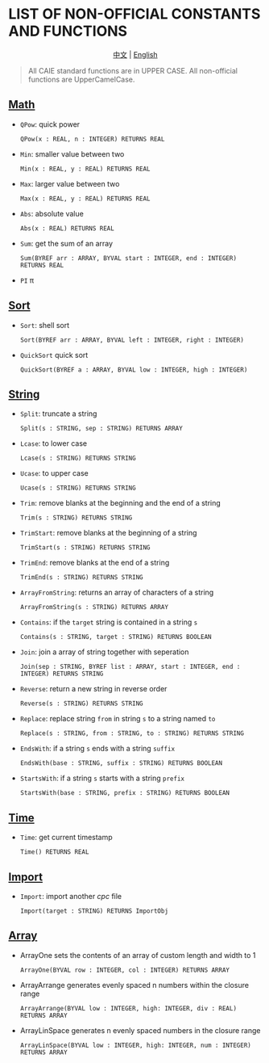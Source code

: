 # LIST OF NON-OFFICIAL CONSTANTS AND FUNCTIONS

<p align="center">
<a href="./README_zh.md">中文</a> | <a href="./README.md">English</a>
</p>

> All CAIE standard functions are in UPPER CASE.
> All non-official functions are UpperCamelCase.

## [Math](./math.cpc)
* `QPow`: quick power
    ```
    QPow(x : REAL, n : INTEGER) RETURNS REAL
    ```
* `Min`: smaller value between two
    ```
    Min(x : REAL, y : REAL) RETURNS REAL
    ```
* `Max`: larger value between two
    ```
    Max(x : REAL, y : REAL) RETURNS REAL
    ```
* `Abs`: absolute value
    ```
    Abs(x : REAL) RETURNS REAL
    ```
* `Sum`: get the sum of an array
    ```
    Sum(BYREF arr : ARRAY, BYVAL start : INTEGER, end : INTEGER) RETURNS REAL
    ```
* `PI` π

## [Sort](./sort.cpc)
* `Sort`: shell sort
    ```
    Sort(BYREF arr : ARRAY, BYVAL left : INTEGER, right : INTEGER)
    ```
* `QuickSort` quick sort
    ```
    QuickSort(BYREF a : ARRAY, BYVAL low : INTEGER, high : INTEGER)
    ```

## [String](./string.cpc)
* `Split`: truncate a string
    ```
    Split(s : STRING, sep : STRING) RETURNS ARRAY
    ```
* `Lcase`: to lower case
    ```
    Lcase(s : STRING) RETURNS STRING
    ```
* `Ucase`: to upper case
    ```
    Ucase(s : STRING) RETURNS STRING
    ```
* `Trim`: remove blanks at the beginning and the end of a string
    ```
    Trim(s : STRING) RETURNS STRING
    ```
* `TrimStart`: remove blanks at the beginning of a string
    ```
    TrimStart(s : STRING) RETURNS STRING
    ```
* `TrimEnd`: remove blanks at the end of a string
    ```
    TrimEnd(s : STRING) RETURNS STRING
    ```
* `ArrayFromString`: returns an array of characters of a string
    ```
    ArrayFromString(s : STRING) RETURNS ARRAY
    ```
* `Contains`: if the `target` string is contained in a string `s`
    ```
    Contains(s : STRING, target : STRING) RETURNS BOOLEAN
    ```
* `Join`: join a array of string together with seperation
    ```
    Join(sep : STRING, BYREF list : ARRAY, start : INTEGER, end : INTEGER) RETURNS STRING
    ```
* `Reverse`: return a new string in reverse order
    ```
    Reverse(s : STRING) RETURNS STRING
    ```
* `Replace`: replace string `from` in string `s` to a string named `to`
    ```
    Replace(s : STRING, from : STRING, to : STRING) RETURNS STRING
    ```
* `EndsWith`: if a string `s` ends with a string `suffix`
    ```
    EndsWith(base : STRING, suffix : STRING) RETURNS BOOLEAN
    ```
* `StartsWith`: if a string `s` starts with a string `prefix`
    ```
    StartsWith(base : STRING, prefix : STRING) RETURNS BOOLEAN
    ```

## [Time](./time.cpc)
* `Time`: get current timestamp
    ```
    Time() RETURNS REAL
    ```

## [Import](./import.cpc)
* `Import`: import another *cpc* file
    ```
    Import(target : STRING) RETURNS ImportObj
    ```

## [Array](./array.cpc)
* ArrayOne sets the contents of an array of custom length and width to 1
    ```
    ArrayOne(BYVAL row : INTEGER, col : INTEGER) RETURNS ARRAY
    ```

* ArrayArrange generates evenly spaced n numbers within the closure range
    ```
    ArrayArrange(BYVAL low : INTEGER, high: INTEGER, div : REAL) RETURNS ARRAY
    ```

* ArrayLinSpace generates n evenly spaced numbers in the closure range
    ```
    ArrayLinSpace(BYVAL low : INTEGER, high: INTEGER, num : INTEGER) RETURNS ARRAY
    ```
